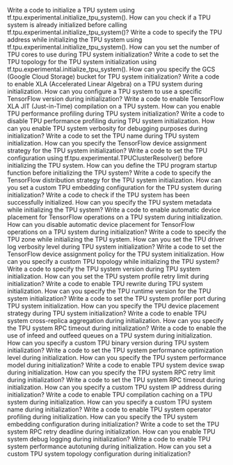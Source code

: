 Write a code to initialize a TPU system using tf.tpu.experimental.initialize_tpu_system().
How can you check if a TPU system is already initialized before calling tf.tpu.experimental.initialize_tpu_system()?
Write a code to specify the TPU address while initializing the TPU system using tf.tpu.experimental.initialize_tpu_system().
How can you set the number of TPU cores to use during TPU system initialization?
Write a code to set the TPU topology for the TPU system initialization using tf.tpu.experimental.initialize_tpu_system().
How can you specify the GCS (Google Cloud Storage) bucket for TPU system initialization?
Write a code to enable XLA (Accelerated Linear Algebra) on a TPU system during initialization.
How can you configure a TPU system to use a specific TensorFlow version during initialization?
Write a code to enable TensorFlow XLA JIT (Just-in-Time) compilation on a TPU system.
How can you enable TPU performance profiling during TPU system initialization?
Write a code to disable TPU performance profiling during TPU system initialization.
How can you enable TPU system verbosity for debugging purposes during initialization?
Write a code to set the TPU name during TPU system initialization.
How can you specify the TensorFlow device assignment strategy for the TPU system initialization?
Write a code to set the TPU configuration using tf.tpu.experimental.TPUClusterResolver() before initializing the TPU system.
How can you define the TPU program startup function before initializing the TPU system?
Write a code to specify the TensorFlow distribution strategy for the TPU system initialization.
How can you set a custom TPU embedding configuration for the TPU system during initialization?
Write a code to check if the TPU system has been successfully initialized.
How can you specify the TPU system metadata while initializing the TPU system?
Write a code to enable automatic device placement for TensorFlow operations on a TPU system during initialization.
How can you disable automatic device placement for TensorFlow operations on a TPU system during initialization?
Write a code to specify the TPU zone while initializing the TPU system.
How can you set the TPU driver log verbosity level during TPU system initialization?
Write a code to set the TensorFlow device assignment policy for the TPU system initialization.
How can you specify a custom TPU topology while initializing the TPU system?
Write a code to specify the TPU system version during TPU system initialization.
How can you set the TPU system profile retry limit during initialization?
Write a code to enable TPU rewrite during TPU system initialization.
How can you specify the TPU runtime version for the TPU system initialization?
Write a code to set the TPU system profiler port during TPU system initialization.
How can you specify the TPU device placement strategy during TPU system initialization?
Write a code to enable TPU system cross-replica aggregation during initialization.
How can you specify the TPU system RPC timeout during initialization?
Write a code to enable the use of infeed and outfeed queues on a TPU system during initialization.
How can you specify a custom TPU binary version during TPU system initialization?
Write a code to set the TPU system performance optimization level during initialization.
How can you specify the TPU system performance model during initialization?
Write a code to enable TPU system device swap during initialization.
How can you specify the TPU system RPC retry limit during initialization?
Write a code to set the TPU system RPC timeout during initialization.
How can you specify a custom TPU system IP address during initialization?
Write a code to enable TPU compilation caching on a TPU system during initialization.
How can you specify a custom TPU system name during initialization?
Write a code to enable TPU system operator profiling during initialization.
How can you specify the TPU system embedding configuration during initialization?
Write a code to set the TPU system RPC retry deadline during initialization.
How can you enable TPU system debug logging during initialization?
Write a code to enable TPU system performance autotuning during initialization.
How can you set a custom TPU system topology configuration during initialization?